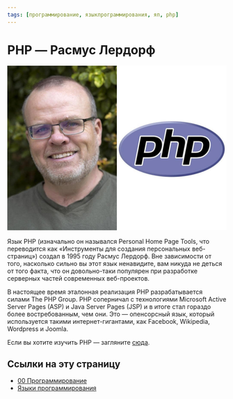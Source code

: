 ```yaml
---
tags: [программирование, языкпрограммирования, яп, php]
---
```

# PHP — Расмус Лердорф

![PHP — Расмус Лердорф](../assets/PHP%20-%20%D0%A0%D0%B0%D1%81%D0%BC%D1%83%D1%81%20%D0%9B%D0%B5%D1%80%D0%B4%D0%BE%D1%80%D1%84.jpg)

Язык PHP (изначально он назывался Personal Home Page Tools, что переводится как «Инструменты для создания персональных веб-страниц») создал в 1995 году Расмус Лердорф. Вне зависимости от того, насколько сильно вы этот язык ненавидите, вам никуда не деться от того факта, что он довольно-таки популярен при разработке серверных частей современных веб-проектов.  
  
В настоящее время эталонная реализация PHP разрабатывается силами The PHP Group. PHP соперничал с технологиями Microsoft Active Server Pages (ASP) и Java Server Pages (JSP) и в итоге стал гораздо более востребованным, чем они. Это — опенсорсный язык, который используется такими интернет-гигантами, как Facebook, Wikipedia, Wordpress и Joomla.

Если вы хотите изучить PHP — загляните [сюда](https://freecoursesite.com/php-for-beginners-become-a-php-master-cms-project-1/).

## Ссылки на эту страницу

- [00 Программирование](00%20%D0%9F%D1%80%D0%BE%D0%B3%D1%80%D0%B0%D0%BC%D0%BC%D0%B8%D1%80%D0%BE%D0%B2%D0%B0%D0%BD%D0%B8%D0%B5.md)
- [Языки программирования](%D0%AF%D0%B7%D1%8B%D0%BA%D0%B8%20%D0%BF%D1%80%D0%BE%D0%B3%D1%80%D0%B0%D0%BC%D0%BC%D0%B8%D1%80%D0%BE%D0%B2%D0%B0%D0%BD%D0%B8%D1%8F.md)
